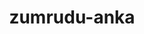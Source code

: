 ---
title: zumrudu-anka
github: https://github.com/zumrudu-anka
mode: dark
transition: 3s
archetype:
  - Little Bit of Everything
---